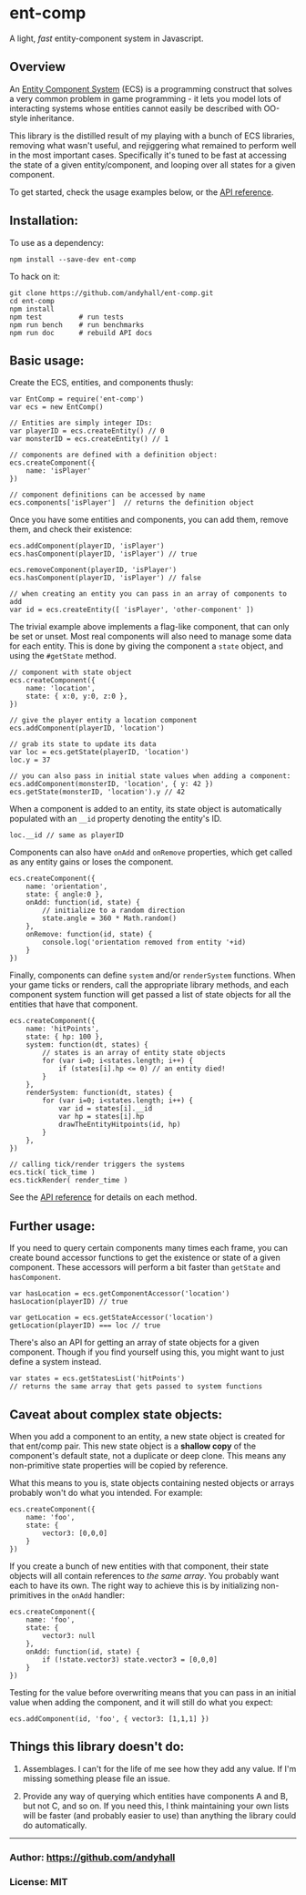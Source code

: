 # ent-comp

A light, *fast* entity-component system in Javascript.

## Overview

An [Entity Component System](http://vasir.net/blog/game-development/how-to-build-entity-component-system-in-javascript) 
(ECS) is a programming construct that solves a very common 
problem in game programming - it lets you model lots of interacting systems 
whose entities cannot easily be described with OO-style inheritance.

This library is the distilled result of my playing with a bunch of ECS libraries,
removing what wasn't useful, and rejiggering what remained to perform well in the 
most important cases. Specifically it's tuned to be fast at accessing the state of a given entity/component, 
and looping over all states for a given component. 

To get started, check the usage examples below, or the [API reference](api.md).

## Installation:

To use as a dependency:

	npm install --save-dev ent-comp

To hack on it:

	git clone https://github.com/andyhall/ent-comp.git
	cd ent-comp
	npm install
	npm test         # run tests
	npm run bench    # run benchmarks
	npm run doc      # rebuild API docs

## Basic usage:

Create the ECS, entities, and components thusly:

	var EntComp = require('ent-comp')
	var ecs = new EntComp()

	// Entities are simply integer IDs:
	var playerID = ecs.createEntity() // 0
	var monsterID = ecs.createEntity() // 1
	
	// components are defined with a definition object:
	ecs.createComponent({
		name: 'isPlayer'
	})
	
	// component definitions can be accessed by name
	ecs.components['isPlayer']  // returns the definition object

Once you have some entities and components, you can add them, remove them, and check their existence:

	ecs.addComponent(playerID, 'isPlayer')
	ecs.hasComponent(playerID, 'isPlayer') // true
	
	ecs.removeComponent(playerID, 'isPlayer')
	ecs.hasComponent(playerID, 'isPlayer') // false
	
	// when creating an entity you can pass in an array of components to add
	var id = ecs.createEntity([ 'isPlayer', 'other-component' ]) 

The trivial example above implements a flag-like component, that can only be set or unset.
Most real components will also need to manage some data for each entity. This is done by
giving the component a `state` object, and using the `#getState` method. 

	// component with state object
	ecs.createComponent({
		name: 'location',
		state: { x:0, y:0, z:0 },
	})
	
	// give the player entity a location component
	ecs.addComponent(playerID, 'location')
	
	// grab its state to update its data
	var loc = ecs.getState(playerID, 'location')
	loc.y = 37
	
	// you can also pass in initial state values when adding a component:
	ecs.addComponent(monsterID, 'location', { y: 42 })
	ecs.getState(monsterID, 'location').y // 42

When a component is added to an entity, its state object is automatically populated with 
an `__id` property denoting the entity's ID. 

	loc.__id // same as playerID

Components can also have `onAdd` and `onRemove` properties, which get called 
as any entity gains or loses the component.

	ecs.createComponent({
		name: 'orientation',
		state: { angle:0 },
		onAdd: function(id, state) {
			// initialize to a random direction
			state.angle = 360 * Math.random()
		},
		onRemove: function(id, state) {
			console.log('orientation removed from entity '+id)
		}
	})

Finally, components can define `system` and/or `renderSystem` functions. 
When your game ticks or renders, call the appropriate library methods, 
and each component system function will get passed a list of state objects
for all the entities that have that component.

	ecs.createComponent({
		name: 'hitPoints',
		state: { hp: 100 },
		system: function(dt, states) {
			// states is an array of entity state objects
			for (var i=0; i<states.length; i++) {
				if (states[i].hp <= 0) // an entity died!
			}
		},
		renderSystem: function(dt, states) {
			for (var i=0; i<states.length; i++) {
				var id = states[i].__id
				var hp = states[i].hp
				drawTheEntityHitpoints(id, hp) 
			}
		},
	})
	
	// calling tick/render triggers the systems
	ecs.tick( tick_time )
	ecs.tickRender( render_time )

See the [API reference](api.md) for details on each method.


## Further usage:

If you need to query certain components many times each frame, you can create 
bound accessor functions to get the existence or state of a given component.
These accessors will perform a bit faster than `getState` and `hasComponent`.

	var hasLocation = ecs.getComponentAccessor('location')
	hasLocation(playerID) // true
	
	var getLocation = ecs.getStateAccessor('location')
	getLocation(playerID) === loc // true


There's also an API for getting an array of state objects for a given component.
Though if you find yourself using this, you might want to just define a system instead.

	var states = ecs.getStatesList('hitPoints')
	// returns the same array that gets passed to system functions


## Caveat about complex state objects:

When you add a component to an entity, a new state object is created for that ent/comp pair. 
This new state object is a **shallow copy** of the component's default state, not a duplicate or deep clone. 
This means any non-primitive state properties will be copied by reference.

What this means to you is, state objects containing nested objects or arrays 
probably won't do what you intended. For example:

	ecs.createComponent({
		name: 'foo',
		state: {
			vector3: [0,0,0]
		}
	})

If you create a bunch of new entities with that component, their state objects will all 
contain references to *the same array*. You probably want each to have its own.
The right way to achieve this is by initializing non-primitives in the `onAdd` handler:

	ecs.createComponent({
		name: 'foo',
		state: {
			vector3: null
		},
		onAdd: function(id, state) {
			if (!state.vector3) state.vector3 = [0,0,0]
		}
	})

Testing for the value before overwriting means that you can pass in an initial
value when adding the component, and it will still do what you expect:

	ecs.addComponent(id, 'foo', { vector3: [1,1,1] })


## Things this library doesn't do:

 1. Assemblages. I can't for the life of me see how they add any value. 
 If I'm missing something please file an issue.
 
 2. Provide any way of querying which entities have components A and B, but not C, and so on.
 If you need this, I think maintaining your own lists will be faster 
 (and probably easier to use) than anything the library could do automatically.

----

### Author: https://github.com/andyhall

### License: MIT

